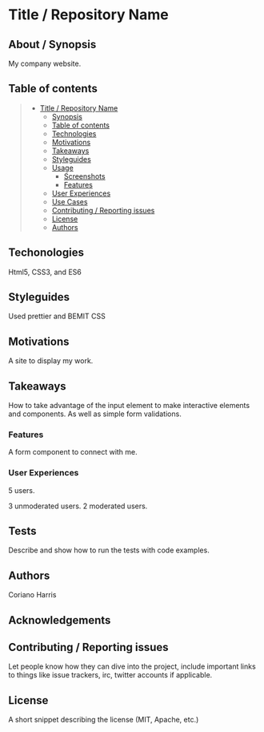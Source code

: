 # Title / Repository Name

## About / Synopsis

My company website.

## Table of contents

> - [Title / Repository Name](#title--repository-name)
>   - [Synopsis](#synopsis)
>   - [Table of contents](#table-of-contents)
>   - [Technologies](#technologies)
>   - [Motivations](#motivations)
>   - [Takeaways](#takeaways)
>   - [Styleguides](#styleguides)
>   - [Usage](#usage)
>     - [Screenshots](#screenshots)
>     - [Features](#features)
>   - [User Experiences](#user-experiences)
>   - [Use Cases](#use-cases)
>   - [Contributing / Reporting issues](#contributing--reporting-issues)
>   - [License](#license)
>   - [Authors](#authors)

## Techonologies

Html5, CSS3, and ES6

## Styleguides

Used prettier and BEMIT CSS

## Motivations

A site to display my work.

## Takeaways

How to take advantage of the input element to make interactive elements and components. As well as simple form validations.

### Features

A form component to connect with me.

### User Experiences

5 users.

3 unmoderated users.
2 moderated users.

## Tests

Describe and show how to run the tests with code examples.

## Authors

Coriano Harris

## Acknowledgements

## Contributing / Reporting issues

Let people know how they can dive into the project, include important links to things like issue trackers, irc, twitter accounts if applicable.

## License

A short snippet describing the license (MIT, Apache, etc.)
